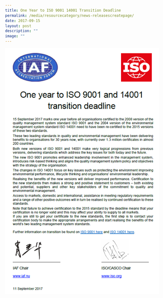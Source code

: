 ```yaml
---
title: One Year to ISO 9001 14001 Transition Deadline
permalink: /media/resourcecategory/news-releasescreatepage/
date: 2017-09-15
layout: post
description: ""
image: ""
---
```

![IAF-ISO Joint Communique Sep 2017](/images/press-release/documents/IAF-ISO-Joint-Communique-Sep-2017.PNG)